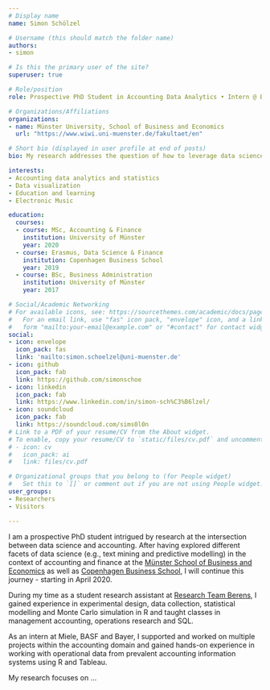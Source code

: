 ```yaml
---
# Display name
name: Simon Schölzel

# Username (this should match the folder name)
authors:
- simon

# Is this the primary user of the site?
superuser: true

# Role/position
role: Prospective PhD Student in Accounting Data Analytics • Intern @ Bayer AG

# Organizations/Affiliations
organizations:
- name: Münster University, School of Business and Economics
  url: "https://www.wiwi.uni-muenster.de/fakultaet/en"

# Short bio (displayed in user profile at end of posts)
bio: My research addresses the question of how to leverage data science and machine learning capabilities in the field of accounting.

interests:
- Accounting data analytics and statistics
- Data visualization
- Education and learning
- Electronic Music

education:
  courses:
  - course: MSc, Accounting & Finance
    institution: University of Münster
    year: 2020
  - course: Erasmus, Data Science & Finance
    institution: Copenhagen Business School
    year: 2019
  - course: BSc, Business Administration
    institution: University of Münster
    year: 2017

# Social/Academic Networking
# For available icons, see: https://sourcethemes.com/academic/docs/page-builder/#icons
#   For an email link, use "fas" icon pack, "envelope" icon, and a link in the
#   form "mailto:your-email@example.com" or "#contact" for contact widget.
social:
- icon: envelope
  icon_pack: fas
  link: 'mailto:simon.schoelzel@uni-muenster.de'
- icon: github
  icon_pack: fab
  link: https://github.com/simonschoe
- icon: linkedin
  icon_pack: fab
  link: https://www.linkedin.com/in/simon-sch%C3%B6lzel/
- icon: soundcloud
  icon_pack: fab
  link: https://soundcloud.com/sims0l0n
# Link to a PDF of your resume/CV from the About widget.
# To enable, copy your resume/CV to `static/files/cv.pdf` and uncomment the lines below.
# - icon: cv
#   icon_pack: ai
#   link: files/cv.pdf

# Organizational groups that you belong to (for People widget)
#   Set this to `[]` or comment out if you are not using People widget.
user_groups:
- Researchers
- Visitors

---
```


I am a prospective PhD student intrigued by research at the intersection between data science and accounting. After having explored different facets of data science (e.g., text mining and predictive modelling) in the context of accounting and finance at the [Münster School of Business and Economics](https://www.wiwi.uni-muenster.de/fakultaet/en) as well as [Copenhagen Business School](https://www.cbs.dk/en), I will continue this journey - starting in April 2020.

During my time as a student research assistant at [Research Team Berens](https://www.wiwi.uni-muenster.de/ctrl/), I gained experience in experimental design, data collection, statistical modelling and Monte Carlo simulation in R and taught classes in management accounting, operations research and SQL.

As an intern at Miele, BASF and Bayer, I supported and worked on multiple projects within the accounting domain and gained hands-on experience in working with operational data from prevalent accounting information systems using R and Tableau.

My research focuses on ...
